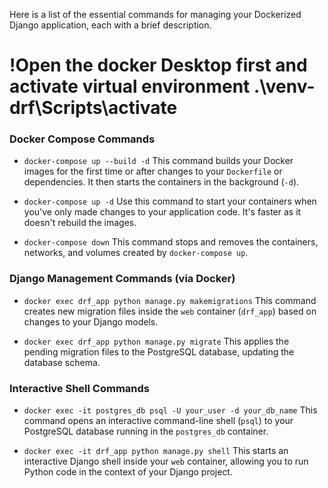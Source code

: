 Here is a list of the essential commands for managing your Dockerized Django application, each with a brief description.
 
# !Open the docker Desktop first and activate virtual environment .\venv-drf\Scripts\activate
### Docker Compose Commands

*   `docker-compose up --build -d`
    This command builds your Docker images for the first time or after changes to your `Dockerfile` or dependencies. It then starts the containers in the background (`-d`).

*   `docker-compose up -d`
    Use this command to start your containers when you've only made changes to your application code. It's faster as it doesn't rebuild the images.

*   `docker-compose down`
    This command stops and removes the containers, networks, and volumes created by `docker-compose up`.

### Django Management Commands (via Docker)

*   `docker exec drf_app python manage.py makemigrations`
    This command creates new migration files inside the `web` container (`drf_app`) based on changes to your Django models.

*   `docker exec drf_app python manage.py migrate`
    This applies the pending migration files to the PostgreSQL database, updating the database schema.

### Interactive Shell Commands

*   `docker exec -it postgres_db psql -U your_user -d your_db_name`
    This command opens an interactive command-line shell (`psql`) to your PostgreSQL database running in the `postgres_db` container.

*   `docker exec -it drf_app python manage.py shell`
    This starts an interactive Django shell inside your `web` container, allowing you to run Python code in the context of your Django project.